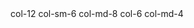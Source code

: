 <Container layout="flexbox" gutterWidth={0}>
    <Row gutterWidth={0}>
        <Col width={12} sm={6} md={8}>col-12 col-sm-6 col-md-8</Col>
        <Col width={6} md={4}>col-6 col-md-4</Col>
    </Row>
</Container>
